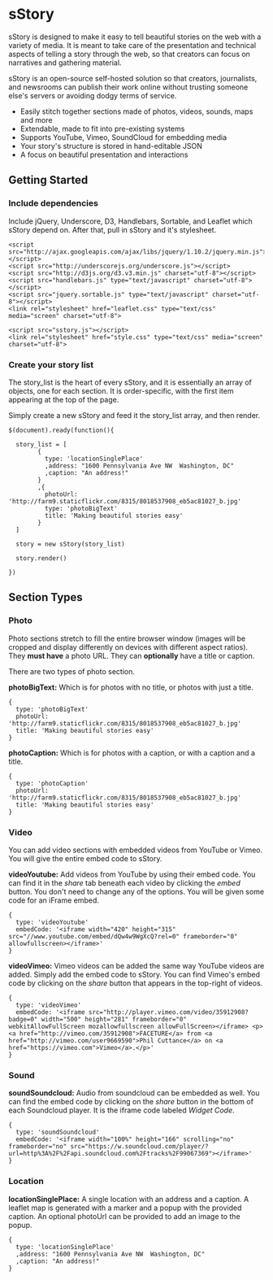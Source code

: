 # sStory
sStory is designed to make it easy to tell beautiful stories on the web with a variety of media. It is meant to take care of the presentation and technical aspects of telling a story through the web, so that creators can focus on narratives and gathering material. 

sStory is an open-source self-hosted solution so that creators, journalists, and newsrooms can publish their work online without trusting someone else's servers or avoiding dodgy terms of service.

* Easily stitch together sections made of photos, videos, sounds, maps and more
* Extendable, made to fit into pre-existing systems
* Supports YouTube, Vimeo, SoundCloud for embedding media
* Your story's structure is stored in hand-editable JSON
* A focus on beautiful presentation and interactions

## Getting Started


### Include dependencies
Include jQuery, Underscore, D3, Handlebars, Sortable, and Leaflet which sStory depend on. After that, pull in sStory and it's stylesheet. 

```
<script src="http://ajax.googleapis.com/ajax/libs/jquery/1.10.2/jquery.min.js"></script>
<script src="http://underscorejs.org/underscore.js"></script>
<script src="http://d3js.org/d3.v3.min.js" charset="utf-8"></script>
<script src="handlebars.js" type="text/javascript" charset="utf-8"></script>  
<script src="jquery.sortable.js" type="text/javascript" charset="utf-8"></script>
<link rel="stylesheet" href="leaflet.css" type="text/css" media="screen" charset="utf-8">

<script src="sstory.js"></script>
<link rel="stylesheet" href="style.css" type="text/css" media="screen" charset="utf-8">
```

### Create your story list
The story_list is the heart of every sStory, and it is essentially an array of objects, one for each section. It is order-specific, with the first item appearing at the top of the page. 

Simply create a new sStory and feed it the story_list array, and then render. 

```
$(document).ready(function(){
  
  story_list = [
        {
          type: 'locationSinglePlace'
          ,address: "1600 Pennsylvania Ave NW  Washington, DC"
          ,caption: "An address!"
        }
        ,{
          photoUrl: 'http://farm9.staticflickr.com/8315/8018537908_eb5ac81027_b.jpg'
          type: 'photoBigText'
          title: 'Making beautiful stories easy'
        }
  ]
  
  story = new sStory(story_list)

  story.render()

})
```

## Section Types
### Photo
Photo sections stretch to fill the entire browser window (images will be cropped and display differently on devices with different aspect ratios). They **must have** a photo URL. They can **optionally** have a title or caption. 

There are two types of photo section.

**photoBigText:** Which is for photos with no title, or photos with just a title.
```
{
  type: 'photoBigText'  
  photoUrl: 'http://farm9.staticflickr.com/8315/8018537908_eb5ac81027_b.jpg'
  title: 'Making beautiful stories easy'
}
```

**photoCaption:** Which is for photos with a caption, or with a caption and a title.
```
{
  type: 'photoCaption'  
  photoUrl: 'http://farm9.staticflickr.com/8315/8018537908_eb5ac81027_b.jpg'
  title: 'Making beautiful stories easy'
}
```

### Video
You can add video sections with embedded videos from YouTube or Vimeo. You will give the entire embed code to sStory. 

**videoYoutube:** Add videos from YouTube by using their embed code. You can find it in the _share_ tab beneath each video by clicking the _embed_ button. You don't need to change any of the options. You will be given some code for an iFrame embed.

```
{
  type: 'videoYoutube'  
  embedCode: '<iframe width="420" height="315" src="//www.youtube.com/embed/dQw4w9WgXcQ?rel=0" frameborder="0" allowfullscreen></iframe>'
}
```

**videoVimeo:** Vimeo videos can be added the same way YouTube videos are added. Simply add the embed code to sStory. You can find Vimeo's embed code by clicking on the _share_ button that appears in the top-right of videos.

```
{
  type: 'videoVimeo'  
  embedCode: '<iframe src="http://player.vimeo.com/video/35912908?badge=0" width="500" height="281" frameborder="0" webkitAllowFullScreen mozallowfullscreen allowFullScreen></iframe> <p><a href="http://vimeo.com/35912908">FACETURE</a> from <a href="http://vimeo.com/user9669590">Phil Cuttance</a> on <a href="https://vimeo.com">Vimeo</a>.</p>'
}
```

### Sound
**soundSoundcloud:** Audio from soundcloud can be embedded as well. You can find the embed code by clicking on the _share_ button in the bottom of each Soundcloud player. It is the iframe code labeled _Widget Code_. 

```
{
  type: 'soundSoundcloud'  
  embedCode: '<iframe width="100%" height="166" scrolling="no" frameborder="no" src="https://w.soundcloud.com/player/?url=http%3A%2F%2Fapi.soundcloud.com%2Ftracks%2F99067369"></iframe>'
}
```

### Location
**locationSinglePlace:** A single location with an address and a caption. A leaflet map is generated with a marker and a popup with the provided caption. An optional photoUrl can be provided to add an image to the popup. 
```
{
  type: 'locationSinglePlace'
  ,address: "1600 Pennsylvania Ave NW  Washington, DC"
  ,caption: "An address!"
}
```
